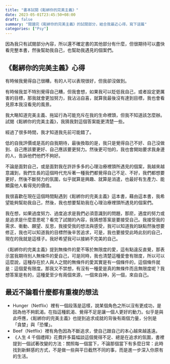 ```yaml
---
title: "書本試閱《鬆綁你的完美主義》"
date: 2023-05-01T23:45:50+08:00
draft: false
summary: "閱讀完《鬆綁你的完美主義》的試閱部分，結合我最近心得，寫下這篇"
categories: ["Psy"]
---
```


因為我只有試閱部分內容，所以還不確定書的其他部分有什麼，但很期待可以盡快看完整本書，然後幫助我自己，也幫助我遇見的個案們。

## 《鬆綁你的完美主義》心得

有時候我覺得自己很糟，有的人可以表現很好，但我卻沒做到。

有時候我並不特別覺得自己糟，但我會想，如果我可以貶低我自己，或者設定更厲害的目標，那我就會更加努力，我沾沾自喜，就算我最後沒有達到目標，我也會看見原本我沒看見的風景。

我大略知道完美主義、拖延行為可能充斥在我的生命裡頭，但我不知道該怎麼辦。試閱《鬆綁你的完美主義》，我猜我對這個答案能更清楚一些。

經過了很多時間，我才知道我先前可能錯了。

低的自我評價或是高的自我期待，最後換取的是，我只是覺得自己不好、自己沒做到、自己應該要更好、自己應該要更努力。然後更可怕的，我也會開始要求我身邊的人，告訴他們他們不夠好。

不論是面對自己，或是面對我在許許多多的心理治療裡頭所遇見的個案，我越來越意識到，我們生長的這個時代充斥著一種我們都覺得自己不足、不好，我們都想要更好，然後不斷努力的氛圍，似乎就算是興趣、就算是消遣，也最好有生產力、能顯露他人看得見的價值。

我很喜歡在現在這個時間點遇到《鬆綁你的完美主義》這本書，藉由這本書，我希望能夠幫助我自己，然後，我也想要幫助我在心理治療裡頭所遇見的個案們。

我在想，如果過度努力、過度追求是我們必須意識到的問題，那麽，適度的努力或是追求是什麼意思呢？看完了試閱的內容，我猜想答案是要接受自己。我接受我的需求、衝動、願望、反思，我接受我的想法與感受，我可以知道我的缺點然後想要修正，我也可以知道我的目標然後辛苦追求，可是，我也要接受此時此刻的自己，現在的我就是這樣子。我好希望我可以接納不完美的自己。

《鬆綁你的完美主義》提到無條件的愛不等於無限度的愛，這有點違反直覺，那表示當我期待別人無條件的愛自己，可是同時，我也清楚這種愛會有限度，所以可以這麼說，這種存在於人與人之間的無條件的愛其實是有一個條件的，這個條件就是：這個愛有限度。那我又不禁想，有沒有一種愛是真的無條件而且無限度呢？我想答案是有的，這種愛至少有兩個來源，一個來自神，另一個，來自自己。

## 最近不論看什麼都有重複的想法

- Hunger（Netflix）裡有一個段落是這樣，說某個角色之所以沒有更成功，是因為他不夠飢渴。在指這種飢渴、覺得不足是讓一個人更好的動力。似乎是與此呼應，《鬆綁你的完美主義》也提到追求成就的背後有兩個力量，分別是「貪婪」與「恐懼」。
- Beef（Netflix）裡有角色因為不斷追求，使自己跟自己的本心越來越遙遠。
- 《人生 4 千個禮拜》花費許多篇幅談這個覺得不足、總是在追求的氛圍，書裡提到一個試著改變的方法：關照每一個當下，不論那個當下有多麼日常：此時找到新鮮感的方式，不是做一些與平日截然不同的事，而是進一步深入你原有的生活。

